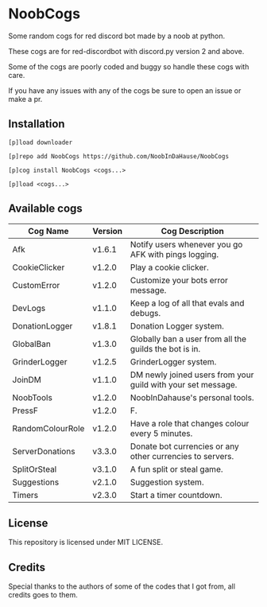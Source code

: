 # NoobCogs

Some random cogs for red discord bot made by a noob at python.

These cogs are for red-discordbot with discord.py version 2 and above.

Some of the cogs are poorly coded and buggy so handle these cogs with care.

If you have any issues with any of the cogs be sure to open an issue or make a pr.

## Installation

```
[p]load downloader

[p]repo add NoobCogs https://github.com/NoobInDaHause/NoobCogs

[p]cog install NoobCogs <cogs...>

[p]load <cogs...>
```

## Available cogs

| Cog Name         |  Version  | Cog Description                                              |
| ---------------- | --------- | ------------------------------------------------------------ |
| Afk              |  v1.6.1   | Notify users whenever you go AFK with pings logging.         |
| CookieClicker    |  v1.2.0   | Play a cookie clicker.                                       |
| CustomError      |  v1.2.0   | Customize your bots error message.                           |
| DevLogs          |  v1.1.0   | Keep a log of all that evals and debugs.                     |
| DonationLogger   |  v1.8.1   | Donation Logger system.                                      |
| GlobalBan        |  v1.3.0   | Globally ban a user from all the guilds the bot is in.       |
| GrinderLogger    |  v1.2.5   | GrinderLogger system.                                        |
| JoinDM           |  v1.1.0   | DM newly joined users from your guild with your set message. |
| NoobTools        |  v1.2.0   | NoobInDahause's personal tools.                              |
| PressF           |  v1.2.0   | F.                                                           |
| RandomColourRole |  v1.2.0   | Have a role that changes colour every 5 minutes.             |
| ServerDonations  |  v3.3.0   | Donate bot currencies or any other currencies to servers.    |
| SplitOrSteal     |  v3.1.0   | A fun split or steal game.                                   |
| Suggestions      |  v2.1.0   | Suggestion system.                                           |
| Timers           |  v2.3.0   | Start a timer countdown.                                     |

## License

This repository is licensed under MIT LICENSE.

## Credits

Special thanks to the authors of some of the codes that I got from, all credits goes to them.
